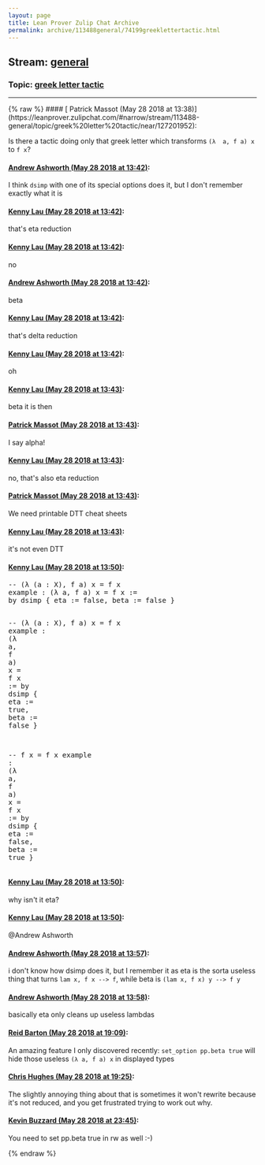 ```yaml
---
layout: page
title: Lean Prover Zulip Chat Archive 
permalink: archive/113488general/74199greeklettertactic.html
---
```


## Stream: [general](https://leanprover-community.github.io/archive/113488general/index.html)
### Topic: [greek letter tactic](https://leanprover-community.github.io/archive/113488general/74199greeklettertactic.html)

---

<base href="https://leanprover.zulipchat.com">
{% raw %}
#### [ Patrick Massot (May 28 2018 at 13:38)](https://leanprover.zulipchat.com/#narrow/stream/113488-general/topic/greek%20letter%20tactic/near/127201952):
<p>Is there a tactic doing only that greek letter which transforms <code>(λ  a, f a) x</code> to <code>f x</code>?</p>

#### [ Andrew Ashworth (May 28 2018 at 13:42)](https://leanprover.zulipchat.com/#narrow/stream/113488-general/topic/greek%20letter%20tactic/near/127202121):
<p>I think <code>dsimp</code> with one of its special options does it, but I don't remember exactly what it is</p>

#### [ Kenny Lau (May 28 2018 at 13:42)](https://leanprover.zulipchat.com/#narrow/stream/113488-general/topic/greek%20letter%20tactic/near/127202123):
<p>that's eta reduction</p>

#### [ Kenny Lau (May 28 2018 at 13:42)](https://leanprover.zulipchat.com/#narrow/stream/113488-general/topic/greek%20letter%20tactic/near/127202126):
<p>no</p>

#### [ Andrew Ashworth (May 28 2018 at 13:42)](https://leanprover.zulipchat.com/#narrow/stream/113488-general/topic/greek%20letter%20tactic/near/127202127):
<p>beta</p>

#### [ Kenny Lau (May 28 2018 at 13:42)](https://leanprover.zulipchat.com/#narrow/stream/113488-general/topic/greek%20letter%20tactic/near/127202128):
<p>that's delta reduction</p>

#### [ Kenny Lau (May 28 2018 at 13:42)](https://leanprover.zulipchat.com/#narrow/stream/113488-general/topic/greek%20letter%20tactic/near/127202129):
<p>oh</p>

#### [ Kenny Lau (May 28 2018 at 13:43)](https://leanprover.zulipchat.com/#narrow/stream/113488-general/topic/greek%20letter%20tactic/near/127202131):
<p>beta it is then</p>

#### [ Patrick Massot (May 28 2018 at 13:43)](https://leanprover.zulipchat.com/#narrow/stream/113488-general/topic/greek%20letter%20tactic/near/127202136):
<p>I say alpha!</p>

#### [ Kenny Lau (May 28 2018 at 13:43)](https://leanprover.zulipchat.com/#narrow/stream/113488-general/topic/greek%20letter%20tactic/near/127202143):
<p>no, that's also eta reduction</p>

#### [ Patrick Massot (May 28 2018 at 13:43)](https://leanprover.zulipchat.com/#narrow/stream/113488-general/topic/greek%20letter%20tactic/near/127202148):
<p>We need printable DTT cheat sheets</p>

#### [ Kenny Lau (May 28 2018 at 13:43)](https://leanprover.zulipchat.com/#narrow/stream/113488-general/topic/greek%20letter%20tactic/near/127202151):
<p>it's not even DTT</p>

#### [ Kenny Lau (May 28 2018 at 13:50)](https://leanprover.zulipchat.com/#narrow/stream/113488-general/topic/greek%20letter%20tactic/near/127202391):
<div class="codehilite"><pre><span></span><span class="c1">-- (λ (a : X), f a) x = f x</span>
<span class="kn">example</span> <span class="o">:</span> <span class="o">(</span><span class="bp">λ</span> <span class="n">a</span><span class="o">,</span> <span class="n">f</span> <span class="n">a</span><span class="o">)</span> <span class="n">x</span> <span class="bp">=</span> <span class="n">f</span> <span class="n">x</span> <span class="o">:=</span>
<span class="k">by</span> <span class="n">dsimp</span> <span class="o">{</span> <span class="n">eta</span> <span class="o">:=</span> <span class="n">false</span><span class="o">,</span> <span class="n">beta</span> <span class="o">:=</span> <span class="n">false</span> <span class="o">}</span>

<span class="c1">-- (λ (a : X), f a) x = f x</span>
<span class="kn">example</span> <span class="o">:</span> <span class="o">(</span><span class="bp">λ</span> <span class="n">a</span><span class="o">,</span> <span class="n">f</span> <span class="n">a</span><span class="o">)</span> <span class="n">x</span> <span class="bp">=</span> <span class="n">f</span> <span class="n">x</span> <span class="o">:=</span>
<span class="k">by</span> <span class="n">dsimp</span> <span class="o">{</span> <span class="n">eta</span> <span class="o">:=</span> <span class="n">true</span><span class="o">,</span> <span class="n">beta</span> <span class="o">:=</span> <span class="n">false</span> <span class="o">}</span>

<span class="c1">-- f x = f x</span>
<span class="kn">example</span> <span class="o">:</span> <span class="o">(</span><span class="bp">λ</span> <span class="n">a</span><span class="o">,</span> <span class="n">f</span> <span class="n">a</span><span class="o">)</span> <span class="n">x</span> <span class="bp">=</span> <span class="n">f</span> <span class="n">x</span> <span class="o">:=</span>
<span class="k">by</span> <span class="n">dsimp</span> <span class="o">{</span> <span class="n">eta</span> <span class="o">:=</span> <span class="n">false</span><span class="o">,</span> <span class="n">beta</span> <span class="o">:=</span> <span class="n">true</span> <span class="o">}</span>
</pre></div>

#### [ Kenny Lau (May 28 2018 at 13:50)](https://leanprover.zulipchat.com/#narrow/stream/113488-general/topic/greek%20letter%20tactic/near/127202394):
<p>why isn't it eta?</p>

#### [ Kenny Lau (May 28 2018 at 13:50)](https://leanprover.zulipchat.com/#narrow/stream/113488-general/topic/greek%20letter%20tactic/near/127202400):
<p><span class="user-mention" data-user-id="110025">@Andrew Ashworth</span></p>

#### [ Andrew Ashworth (May 28 2018 at 13:57)](https://leanprover.zulipchat.com/#narrow/stream/113488-general/topic/greek%20letter%20tactic/near/127202649):
<p>i don't know how dsimp does it, but I remember it as eta is the sorta useless thing that turns <code>lam x, f x --&gt; f</code>, while beta is <code>(lam x, f x) y --&gt; f y</code></p>

#### [ Andrew Ashworth (May 28 2018 at 13:58)](https://leanprover.zulipchat.com/#narrow/stream/113488-general/topic/greek%20letter%20tactic/near/127202697):
<p>basically eta only cleans up useless lambdas</p>

#### [ Reid Barton (May 28 2018 at 19:09)](https://leanprover.zulipchat.com/#narrow/stream/113488-general/topic/greek%20letter%20tactic/near/127213902):
<p>An amazing feature I only discovered recently: <code>set_option pp.beta true</code> will hide those useless <code>(λ a, f a) x</code> in displayed types</p>

#### [ Chris Hughes (May 28 2018 at 19:25)](https://leanprover.zulipchat.com/#narrow/stream/113488-general/topic/greek%20letter%20tactic/near/127214374):
<p>The slightly annoying thing about that is sometimes it won't rewrite because it's not reduced, and you get frustrated trying to work out why.</p>

#### [ Kevin Buzzard (May 28 2018 at 23:45)](https://leanprover.zulipchat.com/#narrow/stream/113488-general/topic/greek%20letter%20tactic/near/127222466):
<p>You need to set pp.beta true in rw as well :-)</p>


{% endraw %}
